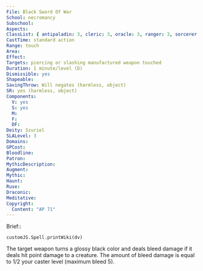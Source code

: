```yaml
---
File: Black Sword Of War
School: necromancy
Subschool: 
Aspects: 
ClassList: { antipaladin: 3, cleric: 3, oracle: 3, ranger: 3, sorcerer: 3, wizard: 3 }
CastTime: standard action
Range: touch
Area: 
Effect: 
Targets: piercing or slashing manufactured weapon touched
Duration: 1 minute/level (D)
Dismissible: yes
Shapeable: 
SavingThrow: Will negates (harmless, object)
SR: yes (harmless, object)
Components:
  V: yes
  S: yes
  M: 
  F: 
  DF: 
Deity: Szuriel
SLALevel: 3
Domains: 
GPCost: 
Bloodline: 
Patron: 
MythicDescription: 
Augment: 
Mythic: 
Haunt: 
Ruse: 
Draconic: 
Meditative: 
Copyright:
  Content: "AP 71"
---
```

Brief:: 

```dataviewjs
customJS.Spell.printWiki(dv)
```

The target weapon turns a glossy black color and deals bleed damage if it deals hit point damage to a creature. The amount of bleed damage is equal to 1/2 your caster level (maximum bleed 5).

